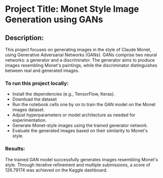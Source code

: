 # Project Title: Monet Style Image Generation using GANs

## Description:
This project focuses on generating images in the style of Claude Monet, using Generative Adversarial Networks (GANs). GANs comprise two neural networks: a generator and a discriminator. The generator aims to produce images resembling Monet's paintings, while the discriminator distinguishes between real and generated images.

### To run this project locally:

- Install the dependencies (e.g., TensorFlow, Keras).
- Download the dataset
- Run the notebook cells one by on to train the GAN model on the Monet images dataset.
- Adjust hyperparameters or model architecture as needed for experimentation.
- Generate Monet-style images using the trained generator network.
- Evaluate the generated images based on their similarity to Monet's style.


### Results:
The trained GAN model successfully generates images resembling Monet's style. Through iterative refinement and multiple submissions, a score of 126.79174 was achieved on the Kaggle dashboard.
